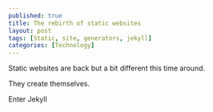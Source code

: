 ```yaml
---
published: true
title: The rebirth of static websites
layout: post
tags: [Static, site, generators, jekyll]
categories: [Technology]
---
```

Static websites are back but a bit different this time around. 

They create themselves. 

Enter Jekyll